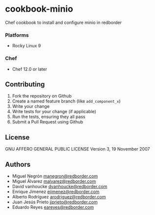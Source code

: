 # cookbook-minio

Chef cookbook to install and configure minio in redborder

### Platforms

- Rocky Linux 9

### Chef

- Chef 12.0 or later

## Contributing

1. Fork the repository on Github
2. Create a named feature branch (like `add_component_x`)
3. Write your change
4. Write tests for your change (if applicable)
5. Run the tests, ensuring they all pass
6. Submit a Pull Request using Github

## License
GNU AFFERO GENERAL PUBLIC LICENSE Version 3, 19 November 2007

## Authors
- Miguel Negrón <manegron@redborder.com>
- Miguel Álvarez <malvarez@redborder.com>
- David vanhoucke <dvanhoucke@redborder.com>
- Enrique Jimenez <ejimenez@redborder.com>
- Alberto Rodríguez <arodriguez@redborder.com>
- Juan Jesús Prieto <jjprieto@redborder.com>
- Eduardo Reyes <eareyes@redborder.com>
